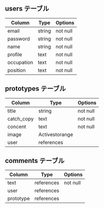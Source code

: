 
## users テーブル

| Column     | Type   | Options     |
| --------   | ------ | ----------- |
| email      | string |  not null   |
| password   | string |  not null   |
| name       | string |  not null   |
| profile    | text   |  not null   |
| occupation | text   |  not null   |
| position   | text   |  not null   |



## prototypes テーブル

| Column     | Type   | Options     |
| -----------| ------ | ----------- |
| title      | string | not null    |
| catch_copy | text   | not null    | 
| concent    | text   | not null    |
| image      | Activestorange       |
| user       | references           |





## comments テーブル

| Column    | Type       | Options  |                      
| ------    | ---------- | ---------|
| text      | references | not null |
| user      | references | 
| prototype | references |

